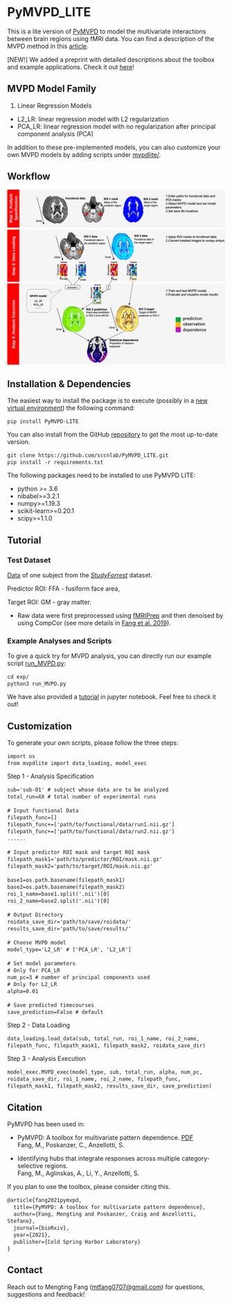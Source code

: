 # PyMVPD_LITE

This is a lite version of [PyMVPD](https://github.com/sccnlab/PyMVPD) to model the multivariate interactions between brain regions using fMRI data. You can find a description of the MVPD method in this [article](https://doi.org/10.1371/journal.pcbi.1005799).

[NEW!] We added a preprint with detailed descriptions about the toolbox and example applications. Check it out [here](https://biorxiv.org/cgi/content/short/2021.10.12.464157v1)!

## MVPD Model Family
1. Linear Regression Models
* L2_LR: linear regression model with L2 regularization
* PCA_LR: linear regression model with no regularization after principal component analysis (PCA)

In addition to these pre-implemented models, you can also customize your own MVPD models by adding scripts under [mvpdlite/](https://github.com/sccnlab/PyMVPD_LITE/tree/main/mvpdlite).

## Workflow
<img src="/PyMVPD_LITE_workflow.png" width="750"/>

## Installation & Dependencies
The easiest way to install the package is to execute (possibly in a [new virtual environment](https://packaging.python.org/tutorials/installing-packages/#creating-and-using-virtual-environments)) the following command:
```
pip install PyMVPD-LITE
```
You can also install from the GitHub [repository](https://github.com/sccnlab/PyMVPD_LITE) to get the most up-to-date version.
```
git clone https://github.com/sccnlab/PyMVPD_LITE.git
pip install -r requirements.txt
```
The following packages need to be installed to use PyMVPD LITE:
* python >= 3.6
* nibabel>=3.2.1
* numpy>=1.19.3
* scikit-learn>=0.20.1
* scipy>=1.1.0

## Tutorial
### Test Dataset
[Data](https://github.com/sccnlab/PyMVPD_LITE/tree/main/exp/testdata) of one subject from the [_StudyForrest_](http://studyforrest.org) dataset.

Predictor ROI: FFA - fusiform face area, 

Target ROI: GM - gray matter.

* Raw data were first preprocessed using [fMRIPrep](https://fmriprep.readthedocs.io/en/latest/index.html) and then denoised by using CompCor (see more details in [Fang et al. 2019](https://doi.org/10.31234/osf.io/qbx4m)).

### Example Analyses and Scripts
To give a quick try for MVPD analysis, you can directly run our example script [run_MVPD.py](https://github.com/sccnlab/PyMVPD_LITE/blob/main/exp/run_MVPD.py):
```
cd exp/
python3 run_MVPD.py
```

We have also provided a [tutorial](https://github.com/sccnlab/PyMVPD_LITE/blob/main/exp/PyMVPD_LITE_Tutorial.ipynb) in jupyter notebook. Feel free to check it out!

## Customization
To generate your own scripts, please follow the three steps:
```
import os
from mvpdlite import data_loading, model_exec
```
Step 1 - Analysis Specification
```
sub='sub-01' # subject whose data are to be analyzed
total_run=XX # total number of experimental runs

# Input functional Data
filepath_func=[]
filepath_func+=['path/to/functional/data/run1.nii.gz']
filepath_func+=['path/to/functional/data/run2.nii.gz']
......

# Input predictor ROI mask and target ROI mask
filepath_mask1='path/to/predictor/ROI/mask.nii.gz'
filepath_mask2='path/to/target/ROI/mask.nii.gz'

base1=os.path.basename(filepath_mask1)
base2=os.path.basename(filepath_mask2)
roi_1_name=base1.split('.nii')[0]
roi_2_name=base2.split('.nii')[0]

# Output Directory
roidata_save_dir='path/to/save/roidata/'
results_save_dir='path/to/save/results/'

# Choose MVPD model
model_type='L2_LR' # ['PCA_LR', 'L2_LR']

# Set model parameters
# Only for PCA_LR
num_pc=3 # number of principal components used 
# Only for L2_LR
alpha=0.01 

# Save predicted timecourses
save_prediction=False # default
```
Step 2 - Data Loading
```
data_loading.load_data(sub, total_run, roi_1_name, roi_2_name, filepath_func, filepath_mask1, filepath_mask2, roidata_save_dir)
```
Step 3 - Analysis Execution
```
model_exec.MVPD_exec(model_type, sub, total_run, alpha, num_pc, roidata_save_dir, roi_1_name, roi_2_name, filepath_func, filepath_mask1, filepath_mask2, results_save_dir, save_prediction)
```

## Citation
PyMVPD has been used in:

- PyMVPD: A toolbox for multivariate pattern dependence. [PDF](https://www.biorxiv.org/content/10.1101/2021.10.12.464157v1.full.pdf) <br/>
Fang, M., Poskanzer, C., Anzellotti, S.

- Identifying hubs that integrate responses across multiple category-selective regions.<br/>
Fang, M., Aglinskas, A., Li, Y., Anzellotti, S. 

If you plan to use the toolbox, please consider citing this.

```
@article{fang2021pymvpd,
  title={PyMVPD: A toolbox for multivariate pattern dependence},
  author={Fang, Mengting and Poskanzer, Craig and Anzellotti, Stefano},
  journal={bioRxiv},
  year={2021},
  publisher={Cold Spring Harbor Laboratory}
}
```

## Contact
Reach out to Mengting Fang (mtfang0707@gmail.com) for questions, suggestions and feedback!
